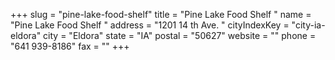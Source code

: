 +++
slug = "pine-lake-food-shelf"
title = "Pine Lake Food Shelf "
name = "Pine Lake Food Shelf "
address = "1201 14 th Ave. "
cityIndexKey = "city-ia-eldora"
city = "Eldora"
state = "IA"
postal = "50627"
website = ""
phone = "641 939-8186"
fax = ""
+++

